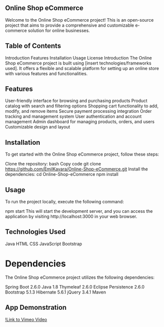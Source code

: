 ## Online Shop eCommerce
Welcome to the Online Shop eCommerce project! This is an open-source project that aims to provide a comprehensive and customizable e-commerce solution for online businesses.

## Table of Contents
Introduction
Features
Installation
Usage
License
Introduction
The Online Shop eCommerce project is built using [insert technologies/frameworks used]. It offers a flexible and scalable platform for setting up an online store with various features and functionalities.

## Features
User-friendly interface for browsing and purchasing products
Product catalog with search and filtering options
Shopping cart functionality to add, modify, and remove items
Secure payment processing integration
Order tracking and management system
User authentication and account management
Admin dashboard for managing products, orders, and users
Customizable design and layout

## Installation
To get started with the Online Shop eCommerce project, follow these steps:

Clone the repository:
bash
Copy code
git clone https://github.com/EmilKavara/Online-Shop-eCommerce.git
Install the dependencies: cd Online-Shop-eCommerce
npm install

## Usage
To run the project locally, execute the following command:

npm start
This will start the development server, and you can access the application by visiting http://localhost:3000 in your web browser.

## Technologies Used

Java
HTML
CSS
JavaScript
Bootstrap

# Dependencies
The Online Shop eCommerce project utilizes the following dependencies:

Spring Boot 2.6.0
Java 1.8
Thymeleaf 2.6.0
Eclipse Persistence 2.6.0
Bootstrap 5.1.3
Hibernate 5.6.1
jQuery 3.4.1
Maven

## App Demonstration 

[!Link to Vimeo Video](https://vimeo.com/827428057)



